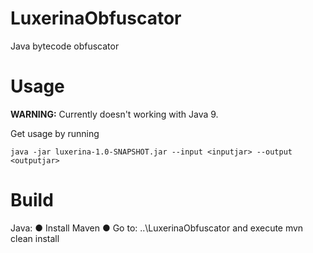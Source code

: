 # LuxerinaObfuscator
Java bytecode obfuscator

# Usage
**WARNING:** Currently doesn't working with Java 9.

Get usage by running

```java -jar luxerina-1.0-SNAPSHOT.jar --input <inputjar> --output <outputjar>```

# Build

Java:
● Install Maven
● Go to: ..\LuxerinaObfuscator and execute mvn clean install

